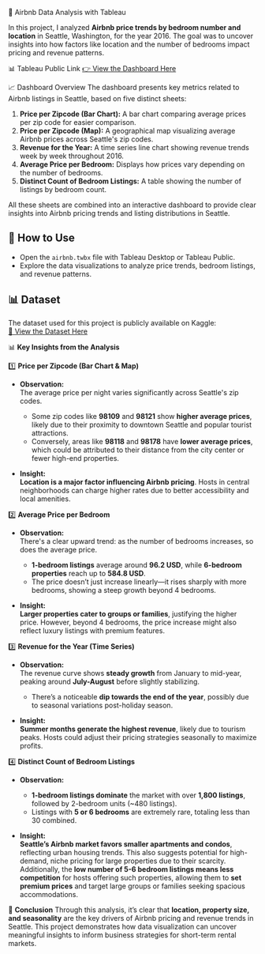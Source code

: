 🏡 Airbnb Data Analysis with Tableau

In this project, I analyzed **Airbnb price trends by bedroom number and location** in Seattle, Washington, for the year 2016. The goal was to uncover insights into how factors like location and the number of bedrooms impact pricing and revenue patterns.

📊 Tableau Public Link
[👉 View the Dashboard Here](https://public.tableau.com/views/airbnb_17390468274790/Tableaudebord1?:language=fr-FR&publish=yes&:sid=&:redirect=auth&:display_count=n&:origin=viz_share_link)

📈 Dashboard Overview
The dashboard presents key metrics related to Airbnb listings in Seattle, based on five distinct sheets:
1. **Price per Zipcode (Bar Chart):** A bar chart comparing average prices per zip code for easier comparison. 
2. **Price per Zipcode (Map):** A geographical map visualizing average Airbnb prices across Seattle's zip codes.
3. **Revenue for the Year:** A time series line chart showing revenue trends week by week throughout 2016.
4. **Average Price per Bedroom:** Displays how prices vary depending on the number of bedrooms.
5. **Distinct Count of Bedroom Listings:** A table showing the number of listings by bedroom count.

All these sheets are combined into an interactive dashboard to provide clear insights into Airbnb pricing trends and listing distributions in Seattle.

## 🚀 How to Use
- Open the `airbnb.twbx` file with Tableau Desktop or Tableau Public.
- Explore the data visualizations to analyze price trends, bedroom listings, and revenue patterns.

## 📊 Dataset
The dataset used for this project is publicly available on Kaggle:  
[🔗 View the Dataset Here](https://www.kaggle.com/datasets/airbnb/seattle)


📊 **Key Insights from the Analysis**

1️⃣ **Price per Zipcode (Bar Chart & Map)**
- **Observation:**  
  The average price per night varies significantly across Seattle's zip codes.  
  - Some zip codes like **98109** and **98121** show **higher average prices**, likely due to their proximity to downtown Seattle and popular tourist attractions.  
  - Conversely, areas like **98118** and **98178** have **lower average prices**, which could be attributed to their distance from the city center or fewer high-end properties.

- **Insight:**  
  **Location is a major factor influencing Airbnb pricing**. Hosts in central neighborhoods can charge higher rates due to better accessibility and local amenities.



2️⃣ **Average Price per Bedroom**
- **Observation:**  
  There's a clear upward trend: as the number of bedrooms increases, so does the average price.  
  - **1-bedroom listings** average around **96.2 USD**, while **6-bedroom properties** reach up to **584.8 USD**.  
  - The price doesn’t just increase linearly—it rises sharply with more bedrooms, showing a steep growth beyond 4 bedrooms.

- **Insight:**  
  **Larger properties cater to groups or families**, justifying the higher price. However, beyond 4 bedrooms, the price increase might also reflect luxury listings with premium features.



3️⃣ **Revenue for the Year (Time Series)**
- **Observation:**  
  The revenue curve shows **steady growth** from January to mid-year, peaking around **July-August** before slightly stabilizing.  
  - There’s a noticeable **dip towards the end of the year**, possibly due to seasonal variations post-holiday season.

- **Insight:**  
  **Summer months generate the highest revenue**, likely due to tourism peaks. Hosts could adjust their pricing strategies seasonally to maximize profits.



4️⃣ **Distinct Count of Bedroom Listings**
- **Observation:**  
  - **1-bedroom listings dominate** the market with over **1,800 listings**, followed by 2-bedroom units (~480 listings).  
  - Listings with **5 or 6 bedrooms** are extremely rare, totaling less than 30 combined.

- **Insight:**  
  **Seattle’s Airbnb market favors smaller apartments and condos**, reflecting urban housing trends. This also suggests potential for high-demand, niche pricing for large properties due to their scarcity.  
  Additionally, the **low number of 5-6 bedroom listings means less competition** for hosts offering such properties, allowing them to **set premium prices** and target large groups or families seeking spacious accommodations.





🚀 **Conclusion**
Through this analysis, it’s clear that **location, property size, and seasonality** are the key drivers of Airbnb pricing and revenue trends in Seattle. This project demonstrates how data visualization can uncover meaningful insights to inform business strategies for short-term rental markets.

